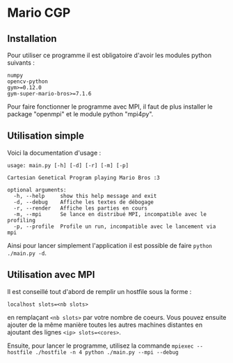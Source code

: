 # Mario CGP

## Installation
Pour utiliser ce programme il est obligatoire d'avoir les modules python suivants :
```
numpy
opencv-python
gym>=0.12.0
gym-super-mario-bros>=7.1.6
```
Pour faire fonctionner le programme avec MPI, il faut de plus installer le package "openmpi" et le module python "mpi4py".

## Utilisation simple

Voici la documentation d'usage :
```
usage: main.py [-h] [-d] [-r] [-m] [-p]

Cartesian Genetical Program playing Mario Bros :3

optional arguments:
  -h, --help     show this help message and exit
  -d, --debug    Affiche les textes de débogage
  -r, --render   Affiche les parties en cours
  -m, --mpi      Se lance en distribué MPI, incompatible avec le profiling
  -p, --profile  Profile un run, incompatible avec le lancement via mpi
```
Ainsi pour lancer simplement l'application il est possible de faire ```python ./main.py -d```.

## Utilisation avec MPI

Il est conseillé tout d'abord de remplir un hostfile sous la forme :
```
localhost slots=<nb slots>
```
en remplaçant ```<nb slots>``` par votre nombre de coeurs. Vous pouvez ensuite ajouter de la même manière toutes les autres machines distantes en ajoutant des lignes ```<ip> slots=<cores>```.

Ensuite, pour lancer le programme, utilisez la commande ```mpiexec --hostfile ./hostfile -n 4 python ./main.py --mpi --debug```

